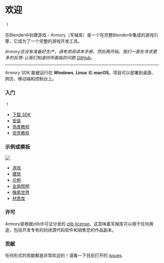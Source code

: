 # 欢迎

！[](getting_started/img/intro.jpg)

在Blender中创建游戏 - Armory（军械库）是一个在完整Blender中集成的游戏引擎，它成为了一个完整的游戏开发工具。

*Armory还没有准备好生产，请考虑阅读本手册，然后再开始。我们一直在寻求更多的反馈-让我们知道你所面临的问题 [GitHub](https://github.com/armory3d/armory/issues)。*

---

Armory SDK 能被运行在 **Windows**, **Linux** 和 **macOS**。项目可以部署到桌面、网页、移动端和控制台上。

### 入门
！[](getting_started/img/templ.jpg)
<div style="width:50%"></div>

- [下载 SDK](http://armory3d.org/download.html)
- [安装](/getting_started/setup.md)
- [场景教程](/getting_started/playground.md)
- [坦克教程](/getting_started/tanks.md)

### 示例或模板
![](/getting_started/img/essen.jpg)
<div style="width:50%"></div>

- [游戏](https://github.com/armory3d/armory_templates/releases)
- [建筑](https://github.com/armory3d/archviz_templates/releases)
- [示例](https://github.com/armory3d/armory_examples/releases)
- [全局照明](/graphics/global_illumination)
- [像素世界](https://github.com/armory3d/voxel_world)
- [材质库](https://github.com/armory3d/material_vault)

### 许可

Armory是根据zlib许可证分发的 [zlib license](https://github.com/armory3d/armory/blob/master/LICENSE.md)。这意味着军械库可以用于任何用途，包括开发专有的封闭源代码软件和销售您的作品副本。

### 贡献

任何形式的贡献都是非常欢迎的！请看一下目前打开的 [issues](https://github.com/armory3d/armory/issues).
